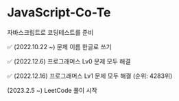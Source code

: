 # JavaScript-Co-Te

자바스크립트로 코딩테스트를 준비

✅ (2022.10.22 ~) 문제 이름 한글로 쓰기

✅ (2022.12.6) 프로그래머스 Lv0 문제 모두 해결

✅ (2022.12.16) 프로그래머스 Lv1 문제 모두 해결 (순위: 4283위)

(2023.2.5 ~) LeetCode 풀이 시작
